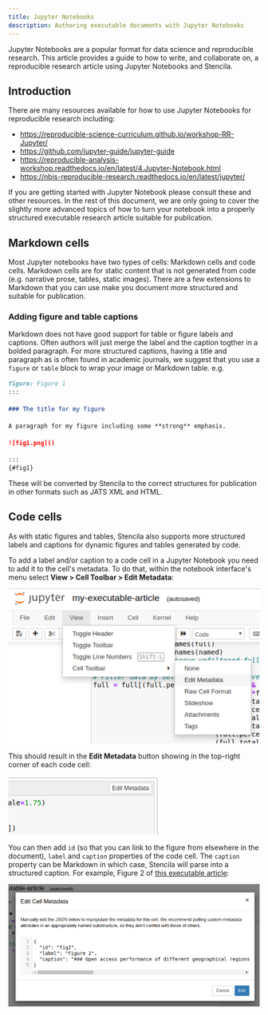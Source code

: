 ```yaml
---
title: Jupyter Notebooks
description: Authoring executable documents with Jupyter Notebooks
---
```


Jupyter Notebooks are a popular format for data science and reproducible research. This article provides a guide to how to write, and collaborate on, a reproducible research article using Jupyter Notebooks and Stencila.

## Introduction

There are many resources available for how to use Jupyter Notebooks for reproducible research including:

- https://reproducible-science-curriculum.github.io/workshop-RR-Jupyter/
- https://github.com/jupyter-guide/jupyter-guide
- https://reproducible-analysis-workshop.readthedocs.io/en/latest/4.Jupyter-Notebook.html
- https://nbis-reproducible-research.readthedocs.io/en/latest/jupyter/

If you are getting started with Jupyter Notebook please consult these and other resources. In the rest of this document, we are only going to cover the slightly more advanced topics of how to turn your notebook into a properly structured executable research article suitable for publication.

## Markdown cells

Most Jupyter notebooks have two types of cells: Markdown cells and code cells. Markdown cells are for static content that is not generated from code (e.g. narrative prose, tables, static images). There are a few extensions to Markdown that you can use make you document more structured and suitable for publication.

### Adding figure and table captions

Markdown does not have good support for table or figure labels and captions. Often authors will just merge the label and the caption togther in a bolded paragraph. For more structured captions, having a title and paragraph as is often found in academic journals, we suggest that you use a `figure` or `table` block to wrap your image or Markdown table. e.g.

```md
figure: Figure 1
:::

### The title for my figure

A paragraph for my figure including some **strong** emphasis.

![fig1.png]()

:::
{#fig1}
```

These will be converted by Stencila to the correct structures for publication in other formats such as JATS XML and HTML.

## Code cells

As with static figures and tables, Stencila also supports more structured labels and captions for dynamic figures and tables generated by code.

To add a label and/or caption to a code cell in a Jupyter Notebook you need to add it to the cell's metadata. To do that, within the notebook interface's menu select **View > Cell Toolbar > Edit Metadata**:

![](jupyter-cell-toolbar-edit-metadata.png)

This should result in the **Edit Metadata** button showing in the top-right corner of each code cell:

![](jupyter-cell-edit-metadata-button.png)

You can then add `id` (so that you can link to the figure from elsewhere in the document), `label` and `caption` properties of the code cell. The `caption` property can be Markdown in which case, Stencila will parse into a structured caption. For example, Figure 2 of [this executable article](https://elife.stencila.io/article-57067/#fig2):

![](jupyter-cell-edit-metadata-dialog.png)
